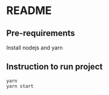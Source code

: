 # README

## Pre-requirements

Install nodejs and yarn

## Instruction to run project

```shell
yarn
yarn start
```